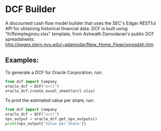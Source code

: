 # DCF Builder
A discounted cash flow model builder that uses the SEC's Edgar RESTful API for obtaining historical financial data. DCF is built using "fcffsimpleginzu.xlsx" template, from Ashwath Damodaran's public DCF spreadsheets: http://pages.stern.nyu.edu/~adamodar/New_Home_Page/spreadsh.htm 

## Examples: 
To generate a DCF for Oracle Corporation, run: 

```python
from dcf import Company
oracle_dcf = DCF("orcl")
oracle_dcf.create_excel_sheet(orcl.xlsx)
```

To print the estimated value per share, run: 

```python
from dcf import Company
oracle_dcf = DCF("orcl")
npv_output = oracle_dcf.get_npv_outputs()
print(npv_output['Value per Share'])
```
